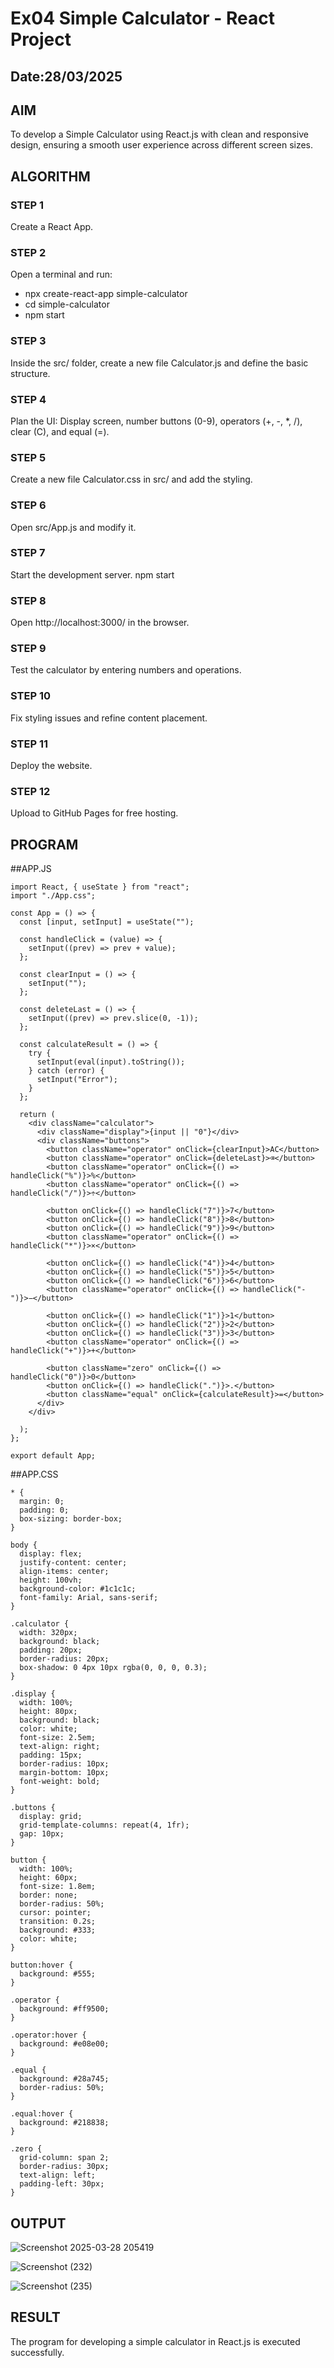 # Ex04 Simple Calculator - React Project
## Date:28/03/2025

## AIM
To  develop a Simple Calculator using React.js with clean and responsive design, ensuring a smooth user experience across different screen sizes.

## ALGORITHM
### STEP 1
Create a React App.

### STEP 2
Open a terminal and run:
  <ul><li>npx create-react-app simple-calculator</li>
  <li>cd simple-calculator</li>
  <li>npm start</li></ul>

### STEP 3
Inside the src/ folder, create a new file Calculator.js and define the basic structure.

### STEP 4
Plan the UI: Display screen, number buttons (0-9), operators (+, -, *, /), clear (C), and equal (=).

### STEP 5
Create a new file Calculator.css in src/ and add the styling.

### STEP 6
Open src/App.js and modify it.

### STEP 7
Start the development server.
  npm start

### STEP 8
Open http://localhost:3000/ in the browser.

### STEP 9
Test the calculator by entering numbers and operations.

### STEP 10
Fix styling issues and refine content placement.

### STEP 11
Deploy the website.

### STEP 12
Upload to GitHub Pages for free hosting.

## PROGRAM
##APP.JS
```
import React, { useState } from "react";
import "./App.css";

const App = () => {
  const [input, setInput] = useState("");

  const handleClick = (value) => {
    setInput((prev) => prev + value);
  };

  const clearInput = () => {
    setInput("");
  };

  const deleteLast = () => {
    setInput((prev) => prev.slice(0, -1));
  };

  const calculateResult = () => {
    try {
      setInput(eval(input).toString());
    } catch (error) {
      setInput("Error");
    }
  };

  return (
    <div className="calculator">
      <div className="display">{input || "0"}</div>
      <div className="buttons">
        <button className="operator" onClick={clearInput}>AC</button>
        <button className="operator" onClick={deleteLast}>⌫</button>
        <button className="operator" onClick={() => handleClick("%")}>%</button>
        <button className="operator" onClick={() => handleClick("/")}>÷</button>

        <button onClick={() => handleClick("7")}>7</button>
        <button onClick={() => handleClick("8")}>8</button>
        <button onClick={() => handleClick("9")}>9</button>
        <button className="operator" onClick={() => handleClick("*")}>×</button>

        <button onClick={() => handleClick("4")}>4</button>
        <button onClick={() => handleClick("5")}>5</button>
        <button onClick={() => handleClick("6")}>6</button>
        <button className="operator" onClick={() => handleClick("-")}>−</button>

        <button onClick={() => handleClick("1")}>1</button>
        <button onClick={() => handleClick("2")}>2</button>
        <button onClick={() => handleClick("3")}>3</button>
        <button className="operator" onClick={() => handleClick("+")}>+</button>

        <button className="zero" onClick={() => handleClick("0")}>0</button>
        <button onClick={() => handleClick(".")}>.</button>
        <button className="equal" onClick={calculateResult}>=</button>
      </div>
    </div>
    
  );
};

export default App;

```
##APP.CSS
```
* {
  margin: 0;
  padding: 0;
  box-sizing: border-box;
}

body {
  display: flex;
  justify-content: center;
  align-items: center;
  height: 100vh;
  background-color: #1c1c1c;
  font-family: Arial, sans-serif;
}

.calculator {
  width: 320px;
  background: black;
  padding: 20px;
  border-radius: 20px;
  box-shadow: 0 4px 10px rgba(0, 0, 0, 0.3);
}

.display {
  width: 100%;
  height: 80px;
  background: black;
  color: white;
  font-size: 2.5em;
  text-align: right;
  padding: 15px;
  border-radius: 10px;
  margin-bottom: 10px;
  font-weight: bold;
}

.buttons {
  display: grid;
  grid-template-columns: repeat(4, 1fr);
  gap: 10px;
}

button {
  width: 100%;
  height: 60px;
  font-size: 1.8em;
  border: none;
  border-radius: 50%;
  cursor: pointer;
  transition: 0.2s;
  background: #333;
  color: white;
}

button:hover {
  background: #555;
}

.operator {
  background: #ff9500;
}

.operator:hover {
  background: #e08e00;
}

.equal {
  background: #28a745;
  border-radius: 50%;
}

.equal:hover {
  background: #218838;
}

.zero {
  grid-column: span 2;
  border-radius: 30px;
  text-align: left;
  padding-left: 30px;
}

```


## OUTPUT
![Screenshot 2025-03-28 205419](https://github.com/user-attachments/assets/1e04133b-87aa-44cd-80d1-d8bbfbcc9167)

![Screenshot (232)](https://github.com/user-attachments/assets/8c955808-d8d1-4f16-910d-98b9eb590d88)

![Screenshot (235)](https://github.com/user-attachments/assets/cf560c07-4d5e-4e12-bf5f-9d8afeb92218)






## RESULT
The program for developing a simple calculator in React.js is executed successfully.

